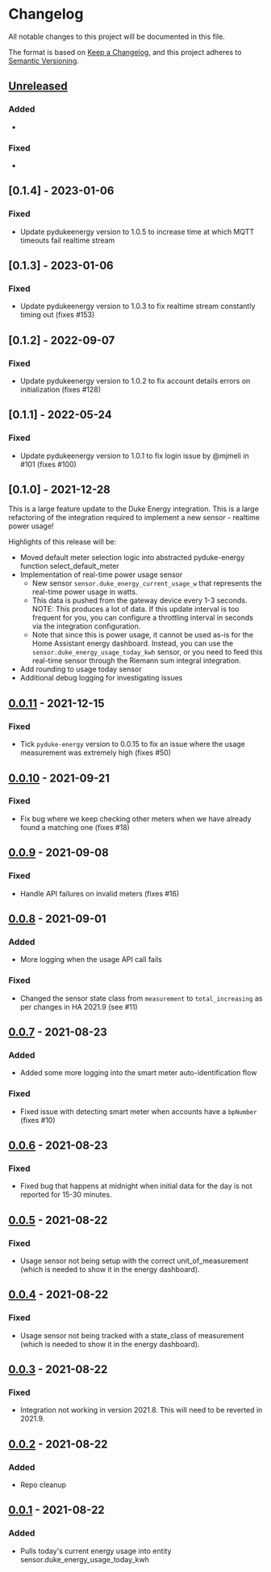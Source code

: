 # Changelog

All notable changes to this project will be documented in this file.

The format is based on [Keep a Changelog](https://keepachangelog.com/en/1.0.0/),
and this project adheres to [Semantic Versioning](https://semver.org/spec/v2.0.0.html).

## [Unreleased]

### Added

-

### Fixed

-

## [0.1.4] - 2023-01-06

### Fixed

- Update pydukeenergy version to 1.0.5 to increase time at which MQTT timeouts fail realtime stream

## [0.1.3] - 2023-01-06

### Fixed

- Update pydukeenergy version to 1.0.3 to fix realtime stream constantly timing out (fixes #153)

## [0.1.2] - 2022-09-07

### Fixed

- Update pydukeenergy version to 1.0.2 to fix account details errors on initialization (fixes #128)

## [0.1.1] - 2022-05-24

### Fixed

- Update pydukeenergy version to 1.0.1 to fix login issue by @mjmeli in #101 (fixes #100)

## [0.1.0] - 2021-12-28

This is a large feature update to the Duke Energy integration. This is a large refactoring of the integration required to implement a new sensor - realtime power usage!

Highlights of this release will be:

- Moved default meter selection logic into abstracted pyduke-energy function select_default_meter
- Implementation of real-time power usage sensor
  - New sensor `sensor.duke_energy_current_usage_w` that represents the real-time power usage in watts.
  - This data is pushed from the gateway device every 1-3 seconds. NOTE: This produces a lot of data. If this update interval is too frequent for you, you can configure a throttling interval in seconds via the integration configuration.
  - Note that since this is power usage, it cannot be used as-is for the Home Assistant energy dashboard. Instead, you can use the `sensor.duke_energy_usage_today_kwh` sensor, or you need to feed this real-time sensor through the Riemann sum integral integration.
- Add rounding to usage today sensor
- Additional debug logging for investigating issues

## [0.0.11] - 2021-12-15

### Fixed

- Tick `pyduke-energy` version to 0.0.15 to fix an issue where the usage measurement was extremely high (fixes #50)

## [0.0.10] - 2021-09-21

### Fixed

- Fix bug where we keep checking other meters when we have already found a matching one (fixes #18)

## [0.0.9] - 2021-09-08

### Fixed

- Handle API failures on invalid meters (fixes #16)

## [0.0.8] - 2021-09-01

### Added

- More logging when the usage API call fails

### Fixed

- Changed the sensor state class from `measurement` to `total_increasing` as per changes in HA 2021.9 (see #11)

## [0.0.7] - 2021-08-23

### Added

- Added some more logging into the smart meter auto-identification flow

### Fixed

- Fixed issue with detecting smart meter when accounts have a `bpNumber` (fixes #10)

## [0.0.6] - 2021-08-23

### Fixed

- Fixed bug that happens at midnight when initial data for the day is not reported for 15-30 minutes.

## [0.0.5] - 2021-08-22

### Fixed

- Usage sensor not being setup with the correct unit_of_measurement (which is needed to show it in the energy dashboard).

## [0.0.4] - 2021-08-22

### Fixed

- Usage sensor not being tracked with a state_class of measurement (which is needed to show it in the energy dashboard).

## [0.0.3] - 2021-08-22

### Fixed

- Integration not working in version 2021.8. This will need to be reverted in 2021.9.

## [0.0.2] - 2021-08-22

### Added

- Repo cleanup

## [0.0.1] - 2021-08-22

### Added

- Pulls today's current energy usage into entity sensor.duke_energy_usage_today_kwh

[unreleased]: https://github.com//mjmeli/ha-duke-energy-gateway/compare/0.0.11...HEAD
[0.0.11]: https://github.com/mjmeli/ha-duke-energy-gateway/releases/tag/0.0.11
[0.0.10]: https://github.com/mjmeli/ha-duke-energy-gateway/releases/tag/0.0.10
[0.0.9]: https://github.com/mjmeli/ha-duke-energy-gateway/releases/tag/0.0.9
[0.0.8]: https://github.com/mjmeli/ha-duke-energy-gateway/releases/tag/0.0.8
[0.0.7]: https://github.com/mjmeli/ha-duke-energy-gateway/releases/tag/0.0.7
[0.0.6]: https://github.com/mjmeli/ha-duke-energy-gateway/releases/tag/0.0.6
[0.0.5]: https://github.com/mjmeli/ha-duke-energy-gateway/releases/tag/0.0.5
[0.0.4]: https://github.com/mjmeli/ha-duke-energy-gateway/releases/tag/0.0.4
[0.0.3]: https://github.com/mjmeli/ha-duke-energy-gateway/releases/tag/0.0.3
[0.0.2]: https://github.com/mjmeli/ha-duke-energy-gateway/releases/tag/0.0.2
[0.0.1]: https://github.com/mjmeli/ha-duke-energy-gateway/releases/tag/0.0.1
